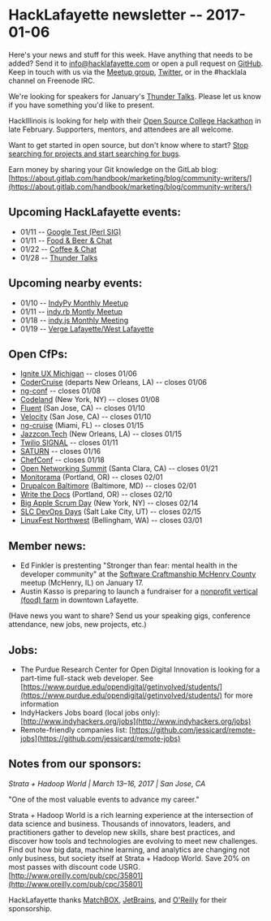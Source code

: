 # HackLafayette newsletter -- 2017-01-06

Here's your news and stuff for this week. Have anything that needs to be added? Send it to info@hacklafayette.com or open a pull request on [GitHub](https://github.com/hacklafayette/newsletter). Keep in touch with us via the [Meetup group](https://www.meetup.com/hacklafayette/), [Twitter](https://twitter.com/hacklafayette), or in the #hacklala channel on Freenode IRC.

We're looking for speakers for January's [Thunder Talks](https://www.meetup.com/hacklafayette/events/235985955/). Please let us know if you have something you'd like to present.

HackIllinois is looking for help with their [Open Source College Hackathon](https://medium.com/@HackIllinois/open-source-2017-b322ad688471#.fec1m1hrz) in late February. Supporters, mentors, and attendees are all welcome.

Want to get started in open source, but don't know where to start? [Stop searching for projects and start searching for bugs](https://opensource.com/life/16/11/guide-beginner-contributors).

Earn money by sharing your Git knowledge on the GitLab blog: [https://about.gitlab.com/handbook/marketing/blog/community-writers/](https://about.gitlab.com/handbook/marketing/blog/community-writers/)

## Upcoming HackLafayette events:

* 01/11 -- [Google Test (Perl SIG)](https://www.meetup.com/hacklafayette/events/235576112/)
* 01/11 -- [Food & Beer & Chat](https://www.meetup.com/hacklafayette/events/qjsqplywcbpb/)
* 01/22 -- [Coffee & Chat](https://www.meetup.com/hacklafayette/events/236047950/)
* 01/28 -- [Thunder Talks](https://www.meetup.com/hacklafayette/events/235985955/)

## Upcoming nearby events:

* 01/10 -- [IndyPy Monthly Meetup](https://www.meetup.com/indypy/events/228228310/)
* 01/11 -- [indy.rb Montly Meetup](https://www.meetup.com/indyrb/events/236061744/)
* 01/18 -- [indy.js Monthly Meeting](https://www.meetup.com/indyjs/events/234855847/)
* 01/19 -- [Verge Lafayette/West Lafayette](https://www.meetup.com/vergelafayette/events/235887137/)

## Open CfPs:
* [Ignite UX Michigan](http://www.igniteuxmi.com/submit-a-talk/) -- closes 01/06
* [CoderCruise](https://www.codercruise.com/call-for-speakers/) (departs New Orleans, LA) -- closes 01/06
* [ng-conf](https://docs.google.com/forms/d/e/1FAIpQLSczS80cXgTPVyUckda6fRjwiJNZsQUtg0o52gLMGa9l_q5qgw/viewform?c=0&w=1) -- closes 01/08
* [Codeland](http://codelandconf.com/) (New York, NY) -- closes 01/08
* [Fluent](http://conferences.oreilly.com/fluent/fl-ca/public/cfp/522) (San Jose, CA) -- closes 01/10
* [Velocity](http://conferences.oreilly.com/velocity/vl-ca/public/cfp/511) (San Jose, CA) -- closes 01/10
* [ng-cruise](https://ngcruise.com/#/) (Miami, FL) -- closes 01/15
* [Jazzcon.Tech](http://jazzcon.tech/) (New Orleans, LA) -- closes 01/15
* [Twilio SIGNAL](https://www.papercall.io/twilio-signal) -- closes 01/11
* [SATURN](https://www.papercall.io/saturn-2017) -- closes 01/16
* [ChefConf](https://chefconf.chef.io/call-for-presentations/) -- closes 01/18
* [Open Networking Summit](http://events.linuxfoundation.org/events/open-networking-summit/program/cfp?utm_source=email&utm_campaign=ons17) (Santa Clara, CA) -- closes 01/21
* [Monitorama](https://monitorama.com/#cfp) (Portland, OR) -- closes 02/01
* [Drupalcon Baltimore](https://events.drupal.org/baltimore2017/) (Baltimore, MD) -- closes 02/01
* [Write the Docs](http://www.writethedocs.org/conf/na/2017/cfp/) (Portland, OR) -- closes 02/10
* [Big Apple Scrum Day](https://www.papercall.io/basd2017) (New York, NY) -- closes 02/14
* [SLC DevOps Days](https://www.papercall.io/slc-dev-ops-days) (Salt Lake City, UT) -- closes 02/15
* [LinuxFest Northwest](http://www.linuxfestnorthwest.org/2017/submit-session) (Bellingham, WA) -- closes 03/01

## Member news:
* Ed Finkler is prestenting "Stronger than fear: mental health in the developer community" at the [Software Craftmanship McHenry County](https://www.meetup.com/Software-Craftsmanship-McHenry-County/events/236477117) meetup (McHenry, IL) on January 17.
* Austin Kasso is preparing to launch a fundraiser for a [nonprofit vertical (food) farm](https://www.linkedin.com/pulse/tower-farms-campaign-austin-kasso?trk=prof-post) in downtown Lafayette.

(Have news you want to share? Send us your speaking gigs, conference attendance, new jobs, new projects, etc.)

## Jobs:
* The Purdue Research Center for Open Digital Innovation is looking for a part-time full-stack web developer. See [https://www.purdue.edu/opendigital/getinvolved/students/](https://www.purdue.edu/opendigital/getinvolved/students/) for more information
* IndyHackers Jobs board (local jobs only): [http://www.indyhackers.org/jobs](http://www.indyhackers.org/jobs)
* Remote-friendly companies list: [https://github.com/jessicard/remote-jobs](https://github.com/jessicard/remote-jobs)

## Notes from our sponsors:
*Strata + Hadoop World | March 13–16, 2017 | San Jose, CA*

"One of the most valuable events to advance my career." 

Strata + Hadoop World is a rich learning experience at the intersection of data science and business. Thousands of innovators, leaders, and practitioners gather to develop new skills, share best practices, and discover how tools and technologies are evolving to meet new challenges. Find out how big data, machine learning, and analytics are changing not only business, but society itself at Strata + Hadoop World. Save 20% on most passes with discount code USRG. [http://www.oreilly.com/pub/cpc/35801](http://www.oreilly.com/pub/cpc/35801)

HackLafayette thanks [MatchBOX](http://matchboxstudio.org/), [JetBrains](https://www.jetbrains.com/), and [O'Reilly](http://www.oreilly.com/) for their sponsorship.
